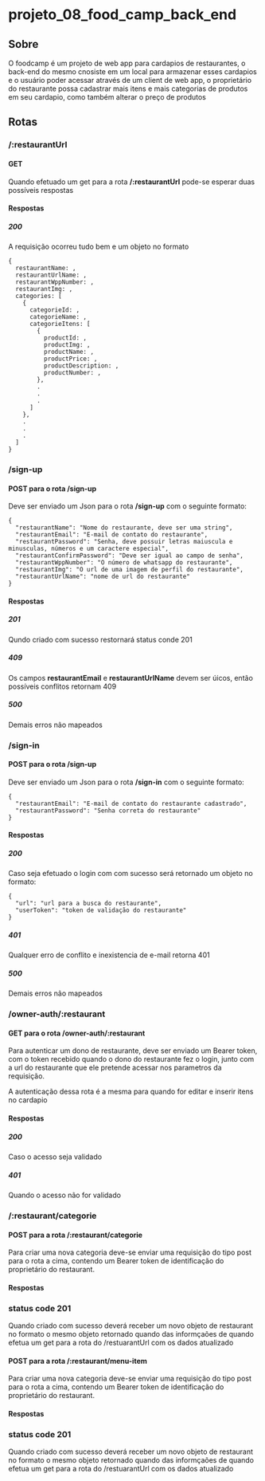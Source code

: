 # projeto_08_food_camp_back_end

## Sobre

O foodcamp é um projeto de web app para cardapios de restaurantes, o back-end do mesmo cnosiste em um local para armazenar esses cardapios e o usuário poder acessar através de um client de web app, o proprietário do restaurante possa cadastrar mais itens e mais categorias de produtos em seu cardapio, como também alterar o preço de produtos

## Rotas

### /:restaurantUrl

#### GET

Quando efetuado um get para a rota <strong>/:restaurantUrl</strong> pode-se esperar duas possíveis respostas

#### Respostas

##### 200

A requisição ocorreu tudo bem e um objeto no formato

```
{
  restaurantName: ,
  restaurantUrlName: ,
  restaurantWppNumber: ,
  restaurantImg: ,
  categories: [
    {
      categorieId: ,
      categorieName: ,
      categorieItens: [
        {
          productId: ,
          productImg: ,
          productName: ,
          productPrice: ,
          productDescription: ,
          productNumber: ,
        },
        .
        .
        .
      ]
    },
    .
    .
    .
  ]
}

```

### /sign-up

#### POST para o rota <strong>/sign-up</strong>

Deve ser enviado um Json para o rota <strong>/sign-up</strong> com o seguinte formato:

```
{
  "restaurantName": "Nome do restaurante, deve ser uma string",
  "restaurantEmail": "E-mail de contato do restaurante",
  "restaurantPassword": "Senha, deve possuir letras maiuscula e minusculas, números e um caractere especial",
  "restaurantConfirmPassword": "Deve ser igual ao campo de senha",
  "restaurantWppNumber": "O número de whatsapp do restaurante",
  "restaurantImg": "O url de uma imagem de perfil do restaurante",
  "restaurantUrlName": "nome de url do restaurante"
}
```

#### Respostas

##### 201

Qundo criado com sucesso restornará status conde 201

##### 409

Os campos <strong>restaurantEmail</strong> e <strong>restaurantUrlName</strong> devem ser úicos, então possíveis conflitos retornam 409

##### 500

Demais erros não mapeados

### /sign-in

#### POST para o rota <strong>/sign-up</strong>

Deve ser enviado um Json para o rota <strong>/sign-in</strong> com o seguinte formato:

```
{
  "restaurantEmail": "E-mail de contato do restaurante cadastrado",
  "restaurantPassword": "Senha correta do restaurante"
}
```

#### Respostas

##### 200

Caso seja efetuado o login com com sucesso será retornado um objeto no formato:

```
{
  "url": "url para a busca do restaurante",
  "userToken": "token de validação do restaurante"
}
```

##### 401

Qualquer erro de conflito e inexistencia de e-mail retorna 401

##### 500

Demais erros não mapeados

### /owner-auth/:restaurant

#### GET para o rota <strong>/owner-auth/:restaurant</strong>

Para autenticar um dono de restaurante, deve ser enviado um Bearer token, com o token recebido quando o dono do restaurante fez o login, junto com a url do restaurante que ele pretende acessar nos parametros da requisição.

A autenticação dessa rota é a mesma para quando for editar e inserir itens no cardapio

#### Respostas

##### 200

Caso o acesso seja validado

##### 401

Quando o acesso não for validado

### /:restaurant/categorie

#### POST para a rota /:restaurant/categorie

Para criar uma nova categoria deve-se enviar uma requisição do tipo post para o rota a cima, contendo um Bearer token de identificação do proprietário do restaurant.

#### Respostas

### status code 201

Quando criado com sucesso deverá receber um novo objeto de restaurant no formato o mesmo objeto retornado quando das informçaões de quando efetua um get para a rota do <stong>/restuarantUrl</strong> com os dados atualizado

#### POST para a rota /:restaurant/menu-item

Para criar uma nova categoria deve-se enviar uma requisição do tipo post para o rota a cima, contendo um Bearer token de identificação do proprietário do restaurant.

#### Respostas

### status code 201

Quando criado com sucesso deverá receber um novo objeto de restaurant no formato o mesmo objeto retornado quando das informçaões de quando efetua um get para a rota do <stong>/restuarantUrl</strong> com os dados atualizado
